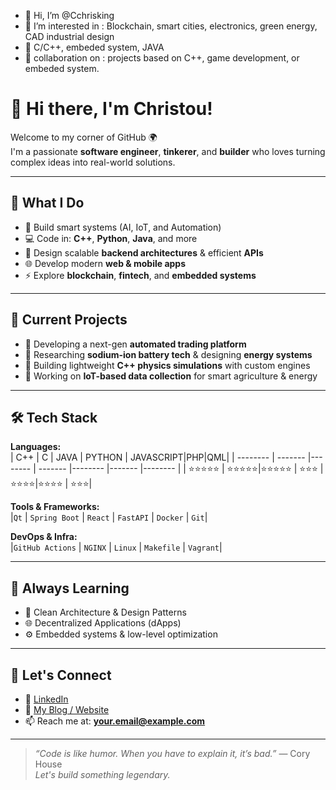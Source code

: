 - 👋 Hi, I’m @Cchrisking
- 👀 I’m interested in : Blockchain, smart cities, electronics, green energy, CAD industrial design
- 🌱 C/C++, embeded system, JAVA
- 💞️ collaboration on : projects based on C++, game development, or embeded system.

<!---
Cchrisking/Cchrisking is a ✨ special ✨ repository because its `README.md` (this file) appears on your GitHub profile.
You can click the Preview link to take a look at your changes.
--->
# 👋 Hi there, I'm Christou!

Welcome to my corner of GitHub 🌍  
I'm a passionate **software engineer**, **tinkerer**, and **builder** who loves turning complex ideas into real-world solutions.

---

## 🚀 What I Do

- 🧠 Build smart systems (AI, IoT, and Automation)
- 💻 Code in: 
          **C++**, **Python**, **Java**, and more
- 🔧 Design scalable **backend architectures** & efficient **APIs**
- 🌐 Develop modern **web & mobile apps**
- ⚡ Explore **blockchain**, **fintech**, and **embedded systems**

---

## 🔭 Current Projects

- 🔌 Developing a next-gen **automated trading platform**  
- 🧪 Researching **sodium-ion battery tech** & designing **energy systems**
- 🧰 Building lightweight **C++ physics simulations** with custom engines  
- 📡 Working on **IoT-based data collection** for smart agriculture & energy

---

## 🛠️ Tech Stack

**Languages:**  
| C++    | C | JAVA    | PYTHON | JAVASCRIPT|PHP|QML|
| -------- | ------- |-------- | ------- |-------- |------- |-------- |
| ⭐⭐⭐⭐⭐  | ⭐⭐⭐⭐⭐|⭐⭐⭐⭐⭐  | ⭐⭐⭐ | ⭐⭐⭐⭐|⭐⭐⭐⭐ | ⭐⭐⭐|

**Tools & Frameworks:**  
|`Qt` | `Spring Boot` | `React` | `FastAPI` | `Docker` | `Git`|

**DevOps & Infra:**  
|`GitHub Actions` | `NGINX` | `Linux` | `Makefile` | `Vagrant`|

---

## 🌱 Always Learning

- 📘 Clean Architecture & Design Patterns  
- 🌐 Decentralized Applications (dApps)  
- ⚙️ Embedded systems & low-level optimization

---

## 🤝 Let's Connect

- 💼 [LinkedIn](https://www.linkedin.com/in/YOUR_USERNAME)
- 🧠 [My Blog / Website](https://YOURWEBSITE.com)
- 📫 Reach me at: **your.email@example.com**

---

> _“Code is like humor. When you have to explain it, it’s bad.”_ — Cory House  
> _Let's build something legendary._

